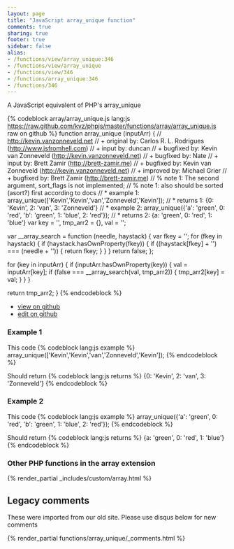 ```yaml
---
layout: page
title: "JavaScript array_unique function"
comments: true
sharing: true
footer: true
sidebar: false
alias:
- /functions/view/array_unique:346
- /functions/view/array_unique
- /functions/view/346
- /functions/array_unique:346
- /functions/346
---
```

<!-- Generated by Rakefile:build -->
A JavaScript equivalent of PHP's array_unique

{% codeblock array/array_unique.js lang:js https://raw.github.com/kvz/phpjs/master/functions/array/array_unique.js raw on github %}
function array_unique (inputArr) {
  // http://kevin.vanzonneveld.net
  // +   original by: Carlos R. L. Rodrigues (http://www.jsfromhell.com)
  // +      input by: duncan
  // +   bugfixed by: Kevin van Zonneveld (http://kevin.vanzonneveld.net)
  // +   bugfixed by: Nate
  // +      input by: Brett Zamir (http://brett-zamir.me)
  // +   bugfixed by: Kevin van Zonneveld (http://kevin.vanzonneveld.net)
  // +   improved by: Michael Grier
  // +   bugfixed by: Brett Zamir (http://brett-zamir.me)
  // %          note 1: The second argument, sort_flags is not implemented;
  // %          note 1: also should be sorted (asort?) first according to docs
  // *     example 1: array_unique(['Kevin','Kevin','van','Zonneveld','Kevin']);
  // *     returns 1: {0: 'Kevin', 2: 'van', 3: 'Zonneveld'}
  // *     example 2: array_unique({'a': 'green', 0: 'red', 'b': 'green', 1: 'blue', 2: 'red'});
  // *     returns 2: {a: 'green', 0: 'red', 1: 'blue'}
  var key = '',
    tmp_arr2 = {},
    val = '';

  var __array_search = function (needle, haystack) {
    var fkey = '';
    for (fkey in haystack) {
      if (haystack.hasOwnProperty(fkey)) {
        if ((haystack[fkey] + '') === (needle + '')) {
          return fkey;
        }
      }
    }
    return false;
  };

  for (key in inputArr) {
    if (inputArr.hasOwnProperty(key)) {
      val = inputArr[key];
      if (false === __array_search(val, tmp_arr2)) {
        tmp_arr2[key] = val;
      }
    }
  }

  return tmp_arr2;
}
{% endcodeblock %}

 - [view on github](https://github.com/kvz/phpjs/blob/master/functions/array/array_unique.js)
 - [edit on github](https://github.com/kvz/phpjs/edit/master/functions/array/array_unique.js)

### Example 1
This code
{% codeblock lang:js example %}
array_unique(['Kevin','Kevin','van','Zonneveld','Kevin']);
{% endcodeblock %}

Should return
{% codeblock lang:js returns %}
{0: 'Kevin', 2: 'van', 3: 'Zonneveld'}
{% endcodeblock %}

### Example 2
This code
{% codeblock lang:js example %}
array_unique({'a': 'green', 0: 'red', 'b': 'green', 1: 'blue', 2: 'red'});
{% endcodeblock %}

Should return
{% codeblock lang:js returns %}
{a: 'green', 0: 'red', 1: 'blue'}
{% endcodeblock %}


### Other PHP functions in the array extension
{% render_partial _includes/custom/array.html %}
## Legacy comments
These were imported from our old site. Please use disqus below for new comments
<div style="overflow-y: scroll; max-height: 500px;">
{% render_partial functions/array_unique/_comments.html %}
</div>
